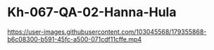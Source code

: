 # Kh-067-QA-02-Hanna-Hula
https://user-images.githubusercontent.com/103045568/179355868-b6c08300-b591-45fc-a500-071cdf11cffe.mp4
